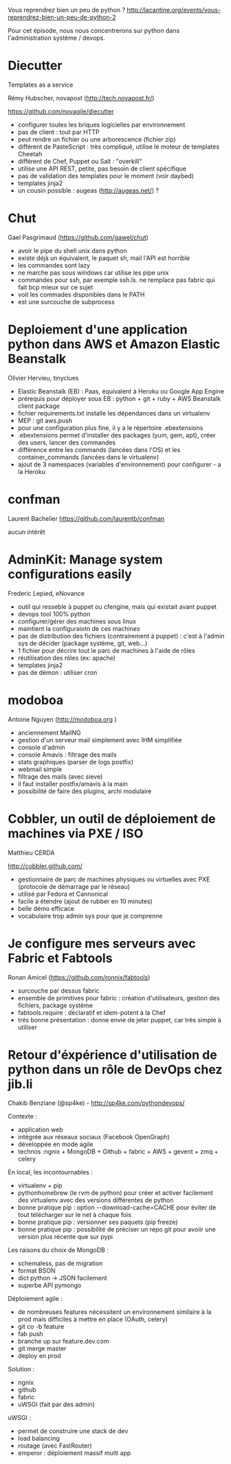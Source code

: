 Vous reprendrez bien un peu de python ? http://lacantine.org/events/vous-reprendrez-bien-un-peu-de-python-2

Pour cet épisode, nous nous concentrerons sur python dans l'administration système / devops.

# Diecutter
Templates as a service

Rémy Hubscher, novapost (http://tech.novapost.fr/)

https://github.com/novagile/diecutter

* configurer toutes les briques logicielles par environnement
* pas de client : tout par HTTP
* peut rendre un fichier ou une arborescence (fichier zip)
* différent de PasteScript : très compliqué, utilise le moteur de templates Cheetah
* différent de Chef, Puppet ou Salt : "overkill"
* utilise une API REST, petite, pas besoin de client spécifique
* pas de validation des templates pour le moment (voir daybed)
* templates jinja2
* un cousin possible : augeas (http://augeas.net/) ?

# Chut
Gael Pasgrimaud (https://github.com/gawel/chut)

* avoir le pipe du shell unix dans python
* existe déjà un équivalent, le paquet sh, mail l'API est horrible
* les commandes sont lazy
* ne marche pas sous windows car utilise les pipe unix
* commandes pour ssh, par exemple ssh.ls. ne remplace pas fabric qui fait bcp mieux sur ce sujet
* voit les commades disponibles dans le PATH
* est une surcouche de subprocess

# Deploiement d'une application python dans AWS et Amazon Elastic Beanstalk
Olivier Hervieu, tinyclues

* Elastic Beanstalk (EB) : Paas, équivalent à Heroku ou Google App Engine
* prérequis pour déployer sous EB : python + git + ruby + AWS Beanstalk client package
* fichier requirements.txt installe les dépendances dans un virtualenv
* MEP : git aws.push
* pour une configuration plus fine, il y a le répertoire .ebextensions
* .ebextensions permet d'installer des packages (yum, gem, apt), créer des users, lancer des commandes
* différence entre les commands (lancées dans l'OS) et les container_commands (lancées dans le virtualenv)
* ajout de 3 namespaces (variables d'environnement) pour configurer - a la Heroku

# confman
Laurent Bachelier https://github.com/laurentb/confman

aucun intérêt

# AdminKit: Manage system configurations easily
Frederic Lepied, eNovance

* outil qui resseble à puppet ou cfengine, mais qui existait avant puppet
* devops tool 100% python
* configurer/gérer des machines sous linux
* maintient la configuraiotn de ces machines
* pas de distribution des fichiers (contrairement à puppet) : c'est à l'admin sys de décider (package système, git, web...)
* 1 fichier pour décrire tout le parc de machines à l'aide de rôles
* réutilisation des rôles (ex: apache)
* templates jinja2
* pas de démon : utiliser cron

# modoboa
Antoine Nguyen (http://modoboa.org )

* anciennement MailNG
* gestion d'un serveur mail simplement avec IHM simplifiée
* console d'admin
* console Amavis : filtrage des mails
* stats graphiques (parser de logs postfix)
* webmail simple
* filtrage des mails (avec sieve)
* il faut installer postfix/amavis à la main
* possibilité de faire des plugins, archi modulaire

# Cobbler, un outil de déploiement de machines via PXE / ISO
Matthieu CERDA

http://cobbler.github.com/ 

* gestionnaire de parc de machines physiques ou virtuelles avec PXE (protocole de démarrage par le réseau)
* utilisé par Fedora et Cannonical
* facile a étendre (ajout de rubber en 10 minutes)
* belle démo efficace
* vocabulaire trop admin sys pour que je comprenne

# Je configure mes serveurs avec Fabric et  Fabtools
Ronan Amicel (https://github.com/ronnix/fabtools)

* surcouche par dessus fabric
* ensemble de primitives pour fabric : création d'utilisateurs, gestion des fichiers, package système
* fabtools.require : déclaratif et idem-potent à la Chef
* trés bonne présentation : donne envie de jeter puppet, car très simple à utiliser

# Retour d'éxpérience d'utilisation de python dans un rôle de DevOps chez jib.li
Chakib Benziane (@sp4ke) - http://sp4ke.com/pythondevops/


Contexte :
* application web
* intégrée aux réseaux sociaux (Facebook OpenGraph)
* développée en mode agile
* technos :ngnix + MongoDB + Github + fabric + AWS + gevent + zmq + celery

En local, les incontournables :
* virtualenv + pip
* pythonhomebrew (le rvm de python) pour créer et activer facilement des virtualenv avec des versions différentes de python
* bonne pratique pip : option --download-cache=CACHE pour éviter de tout télécharger sur le net à chaque fois
* bonne pratique pip : versionner ses paquets (pip freeze)
* bonne pratique pip :  possibilité de préciser un repo git pour avoiir une version plus récente que sur pypi

Les raisons du choix de MongoDB :
* schemaless, pas de migration
* format BSON
* dict python -> JSON facilement
* superbe API pymongo

Déploiement agile :
*  de nombreuses features nécessitent un environnement similaire à la prod mais difficiles à mettre en place (OAuth, celery)
* git co -b feature
* fab push
* branche up sur feature.dev.com
* git merge master 
* deploy en prod

Solution :
* ngnix
* github
* fabric
* uWSGI (fait par des admin)

uWSGI :
* permet de construire une stack de dev
* load balancing
* routage (avec FastRouter)
* emperor : déploiement massif multi app

